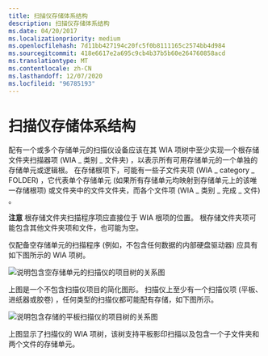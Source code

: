 ```yaml
---
title: 扫描仪存储体系结构
description: 扫描仪存储体系结构
ms.date: 04/20/2017
ms.localizationpriority: medium
ms.openlocfilehash: 7d11bb427194c20fc5f0b8111165c2574bb4d984
ms.sourcegitcommit: 418e6617e2a695c9cb4b37b5b60e264760858acd
ms.translationtype: MT
ms.contentlocale: zh-CN
ms.lasthandoff: 12/07/2020
ms.locfileid: "96785193"
---
```

# <a name="scanner-storage-architecture"></a>扫描仪存储体系结构


配有一个或多个存储单元的扫描仪设备应该在其 WIA 项树中至少实现一个根存储文件夹扫描器项 (WIA \_ 类别 \_ 文件夹) ，以表示所有可用存储单元的一个单独的存储单元或逻辑根。 在存储根项下，可能有一些子文件夹项 (WIA \_ category \_ FOLDER) ，它代表单个存储单元 (如果所有存储单元均映射到存储单元上的该唯一存储根项) 或文件夹中的文件文件夹，而各个文件项 (WIA \_ 类别 \_ 完成 \_ 文件) 。

**注意**   根存储文件夹扫描程序项应直接位于 WIA 根项的位置。 根存储文件夹项可能包含其他文件夹项和文件，也可能为空。

 

仅配备空存储单元的扫描程序 (例如，不包含任何数据的内部硬盘驱动器) 应具有如下图所示的 WIA 项树。

![说明包含空存储单元的扫描仪的项目树的关系图](images/wia-storage-tree-simple.png)

上图是一个不包含扫描仪项目的简化图形。 扫描仪上至少有一个扫描仪项 (平板、进纸器或胶卷) ，任何类型的扫描仪都可能配有存储，如下图所示。

![说明包含存储的平板扫描仪的项目树的关系图](images/wia-storage-tree1.png)

上图显示了扫描仪的 WIA 项树，该树支持平板影印扫描以及包含一个子文件夹和两个文件的存储单元。

 

 




